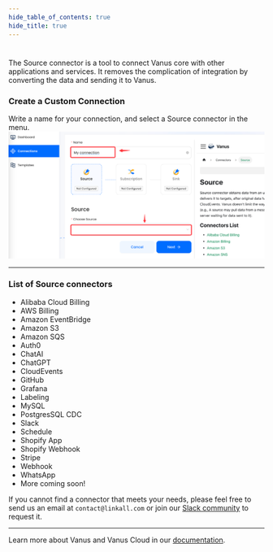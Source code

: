 ```yaml
---
hide_table_of_contents: true
hide_title: true
---
```

#   

The Source connector is a tool to connect Vanus core with other applications and services. It removes the complication of integration by converting the data and sending it to Vanus.

### Create a Custom Connection

Write a name for your connection, and select a Source connector in the menu.
![img.png](images/img.png)

---

### List of Source connectors

- Alibaba Cloud Billing
- AWS Billing
- Amazon EventBridge
- Amazon S3
- Amazon SQS 
- Auth0
- ChatAI
- ChatGPT
- CloudEvents
- GitHub
- Grafana
- Labeling
- MySQL
- PostgresSQL CDC
- Slack
- Schedule
- Shopify App
- Shopify Webhook
- Stripe
- Webhook
- WhatsApp
- More coming soon!

If you cannot find a connector that meets your needs, please feel free to send us an email at `contact@linkall.com` or join our [Slack community](https://join.slack.com/t/vanusworkspace/shared_invite/zt-1irlglugm-CHWGHKd2Nzs7yYhzEMnMlg) to request it.

---

Learn more about Vanus and Vanus Cloud in our [documentation](https://docs.vanus.ai).

